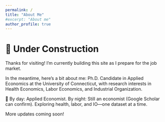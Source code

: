 ```yaml
---
permalink: /
title: "About Me"
#excerpt: "About me"
author_profile: true
---
```

🚧 Under Construction
======
Thanks for visiting! I’m currently building this site as I prepare for the job market.

In the meantime, here’s a bit about me:
Ph.D. Candidate in Applied Economics at the University of Connecticut, with research interests in Health Economics, Labor Economics, and Industrial Organization.

🧐 By day: Applied Economist.
By night: Still an economist (Google Scholar can confirm).
Exploring health, labor, and IO—one dataset at a time.

More updates coming soon!

